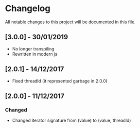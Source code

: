 # Changelog
All notable changes to this project will be documented in this file.

## [3.0.0] - 30/01/2019

- No longer transpiling
- Rewritten in modern js

## [2.0.1] - 14/12/2017

- Fixed threadId (it represented garbage in 2.0.0)

## [2.0.0] - 11/12/2017

### Changed

- Changed iterator signature from (value) to (value, threadId)

